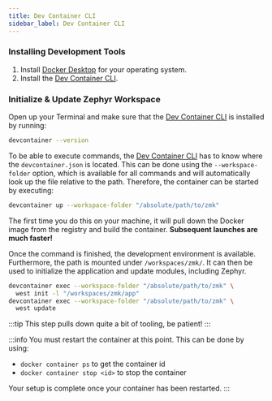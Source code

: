 ```yaml
---
title: Dev Container CLI
sidebar_label: Dev Container CLI
---
```


### Installing Development Tools

1. Install [Docker Desktop](https://www.docker.com/products/docker-desktop) for
   your operating system.
2. Install the [Dev Container CLI](https://github.com/devcontainers/cli).

### Initialize & Update Zephyr Workspace

Open up your Terminal and make sure that the
[Dev Container CLI](https://github.com/devcontainers/cli) is installed by
running:

```sh
devcontainer --version
```

To be able to execute commands, the
[Dev Container CLI](https://github.com/devcontainers/cli) has to know where the
`devcontainer.json` is located. This can be done using the `--workspace-folder`
option, which is available for all commands and will automatically look up the
file relative to the path. Therefore, the container can be started by executing:

```sh
devcontainer up --workspace-folder "/absolute/path/to/zmk"
```

The first time you do this on your machine, it will pull down the Docker image
from the registry and build the container. **Subsequent launches are much
faster!**

Once the command is finished, the development environment is available.
Furthermore, the path is mounted under `/workspaces/zmk/`. It can then be used
to initialize the application and update modules, including Zephyr.

```sh
devcontainer exec --workspace-folder "/absolute/path/to/zmk" \
  west init -l "/workspaces/zmk/app"
devcontainer exec --workspace-folder "/absolute/path/to/zmk" \
  west update
```

:::tip
This step pulls down quite a bit of tooling, be patient!
:::

:::info
You must restart the container at this point. This can be done by using:

- `docker container ps` to get the container id
- `docker container stop <id>` to stop the container

Your setup is complete once your container has been restarted.
:::
